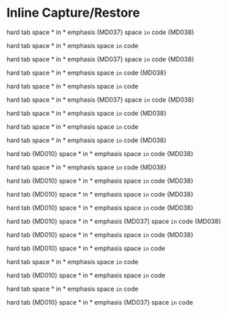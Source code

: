 # Inline Capture/Restore

hard	tab
space * in * emphasis {MD037}
space ` in ` code {MD038}

<!-- markdownlint-disable -->
hard	tab
space * in * emphasis
space ` in ` code
<!-- markdownlint-restore -->

hard	tab
space * in * emphasis {MD037}
space ` in ` code {MD038}

<!-- markdownlint-disable no-space-in-emphasis -->

hard	tab
space * in * emphasis
space ` in ` code {MD038}

<!-- markdownlint-disable -->
hard	tab
space * in * emphasis
space ` in ` code
<!-- markdownlint-restore -->

hard	tab
space * in * emphasis {MD037}
space ` in ` code {MD038}

<!-- markdownlint-disable no-space-in-emphasis -->

hard	tab
space * in * emphasis
space ` in ` code {MD038}

<!-- markdownlint-capture -->
<!-- markdownlint-disable -->
hard	tab
space * in * emphasis
space ` in ` code
<!-- markdownlint-restore -->

hard	tab
space * in * emphasis
space ` in ` code {MD038}

<!-- markdownlint-enable no-hard-tabs -->

hard	tab {MD010}
space * in * emphasis
space ` in ` code {MD038}

<!-- markdownlint-restore -->

hard	tab
space * in * emphasis
space ` in ` code {MD038}

<!-- markdownlint-enable no-hard-tabs -->

hard	tab {MD010}
space * in * emphasis
space ` in ` code {MD038}

<!-- markdownlint-capture -->

hard	tab {MD010}
space * in * emphasis
space ` in ` code {MD038}

<!-- markdownlint-restore -->

hard	tab {MD010}
space * in * emphasis
space ` in ` code {MD038}

<!-- markdownlint-enable -->

hard	tab {MD010}
space * in * emphasis {MD037}
space ` in ` code {MD038}

<!-- markdownlint-restore -->

hard	tab {MD010}
space * in * emphasis
space ` in ` code {MD038}

<!-- markdownlint-disable no-space-in-code -->

hard	tab {MD010}
space * in * emphasis
space ` in ` code

<!-- markdownlint-capture --><!-- markdownlint-disable -->
hard	tab
space * in * emphasis
space ` in ` code
<!-- markdownlint-restore -->

hard	tab {MD010}
space * in * emphasis
space ` in ` code

<!-- markdownlint-disable no-hard-tabs -->

hard	tab
space * in * emphasis
space ` in ` code

<!-- markdownlint-restore --> <!-- markdownlint-enable no-space-in-emphasis -->

hard	tab {MD010}
space * in * emphasis {MD037}
space ` in ` code
